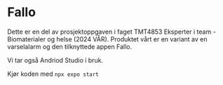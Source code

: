 # Fallo

Dette er en del av prosjektoppgaven i faget TMT4853 Eksperter i team - Biomaterialer og helse (2024 VÅR).
Produktet vårt er en variant av en varselalarm og den tilknyttede appen Fallo.

Vi tar også Andriod Studio i bruk.

Kjør koden med
`npx expo start`
